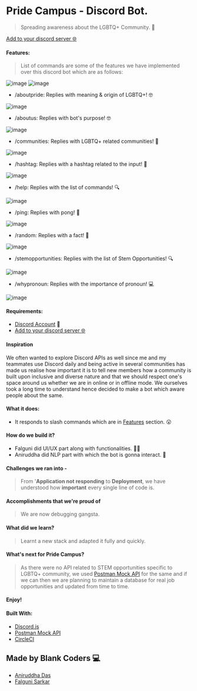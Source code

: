 # Pride Campus - Discord Bot.
> Spreading awareness about the LGBTQ+ Community. :rainbow:

[Add to your discord server :globe_with_meridians:](https://discord.com/api/oauth2/authorize?client_id=990301006652928050&permissions=8&scope=bot+applications.commands)

#### Features:
> List of commands are some of the features we have implemented over this discord bot which are as follows:

![image](https://user-images.githubusercontent.com/56036475/175798937-47f1d893-9e4b-4c48-848e-79bc42999fe2.png)
![image](https://user-images.githubusercontent.com/56036475/175799090-c644d518-3c1c-4d67-9753-5612091c09af.png)

- /aboutpride: Replies with meaning & origin of LGBTQ+! 🤓

![image](https://user-images.githubusercontent.com/56036475/175799265-e55d93e6-1f70-4854-bd85-3532ddb87a38.png)

- /aboutus: Replies with bot's purpose! 🤓 

![image](https://user-images.githubusercontent.com/56036475/175799272-77b61f01-0cbc-4b74-92c7-7e8cc4164dac.png)

- /communities: Replies with LGBTQ+ related communities! :house_with_garden:

![image](https://user-images.githubusercontent.com/56036475/175799300-520880c7-be94-4194-a0ac-51be3efbec9b.png)

- /hashtag: Replies with a hashtag related to the input! :loudspeaker:

![image](https://user-images.githubusercontent.com/56036475/175799305-c3b12d91-fbec-4464-b943-e53c069de2d3.png)

- /help: Replies with the list of commands! :mag:

![image](https://user-images.githubusercontent.com/56036475/175799318-8f3da60b-a683-4402-8252-13f71e087cf0.png)

- /ping: Replies with pong! :ping_pong:

![image](https://user-images.githubusercontent.com/56036475/175799353-188051df-5a88-4999-9e54-9ed3d7b65d56.png)

- /random: Replies with a fact! :pencil:

![image](https://user-images.githubusercontent.com/56036475/175799386-5698a497-db1d-4a39-b012-7fcbd2c4dca3.png)

- /stemopportunities: Replies with the list of Stem Opportunities! :mag:

![image](https://user-images.githubusercontent.com/56036475/175799397-1e288cef-801a-4935-bec5-92fabd005528.png)

- /whypronoun: Replies with the importance of pronoun! :computer:

![image](https://user-images.githubusercontent.com/56036475/175799405-8346ace0-d321-405a-9651-faf456088f05.png)

#### Requirements:
- [Discord Account](https://www.discord.com/login) :rocket:
- [Add to your discord server :globe_with_meridians:](https://discord.com/api/oauth2/authorize?client_id=990301006652928050&permissions=8&scope=bot+applications.commands)

#### Inspiration
We often wanted to explore Discord APIs as well since me and my teammates use Discord daily and being active in several communities has made us realise how important it is to tell new members how a community is built upon inclusive and diverse nature and that we should respect one's space around us whether we are in online or in offline mode. We ourselves took a long time to understand hence decided to make a bot which aware people about the same.

#### What it does:
- It responds to slash commands which are in [Features](#Features) section. 😮 

#### How do we build it?
- Falguni did UI/UX part along with functionalities. 🤞🏻 
- Aniruddha did NLP part with which the bot is gonna interact. :exploding_head:

#### Challenges we ran into -
> From '**Application not responding** to **Deployment**, we have understood how **important** every single line of code is.

#### Accomplishments that we're proud of
> We are now debugging gangsta.

#### What did we learn?
> Learnt a new stack and adapted it fully and quickly.

#### What's next for Pride Campus?
> As there were no API related to STEM opportunities specific to LGBTQ+ community, we used [Postman Mock API](https://blog.postman.com/lgbtq-pride-public-workspace-api-community/) for the same and if we can then we are planning to maintain a database for real job opportunities and updated from time to time.

#### Enjoy!

#### Built With:
- [Discord.js](https://discord.js.org/)
- [Postman Mock API](https://blog.postman.com/lgbtq-pride-public-workspace-api-community/)
- [CircleCI](https://circleci.com/)

## Made by Blank Coders 💻

- [Aniruddha Das](https://twitter.com/isthatAniruddha)
- [Falguni Sarkar](https://twitter.com/isshefalguni)
